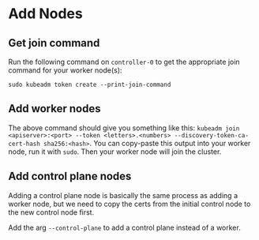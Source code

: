 # Add Nodes

## Get join command

Run the following command on `controller-0` to get the appropriate join command for your worker node(s):

```
sudo kubeadm token create --print-join-command
```

## Add worker nodes

The above command should give you something like this: `kubeadm join <apiserver>:<port> --token <letters>.<numbers> --discovery-token-ca-cert-hash sha256:<hash>`. You can copy-paste this output into your worker node, run it with `sudo`. Then your worker node will join the cluster.

## Add control plane nodes

Adding a control plane node is basically the same process as adding a worker node, but we need to copy the certs from the initial control node to the new control node first.

Add the arg `--control-plane` to add a control plane instead of a worker.
